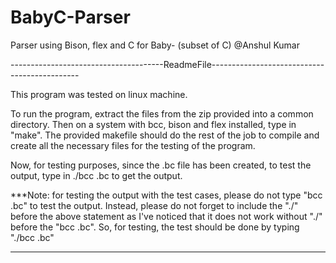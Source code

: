 # BabyC-Parser
Parser using Bison,  flex and C for Baby- (subset of C)
@Anshul Kumar

--------------------------------------ReadmeFile---------------------------------------------

This program was tested on linux machine.

To run the program, extract the files from the zip provided into a common directory.
Then on a system with bcc, bison and flex installed, type in "make". The provided 
makefile should do the rest of the job to compile and create all the necessary files 
for the testing of the program. 

Now, for testing purposes, since the <test>.bc file has been created, to test the output,
type in ./bcc <test>.bc to get the output.

***Note: for testing the output with the test cases, please do not type "bcc <test>.bc"
to test the output. Instead, please do not forget to include the "./" before the above 
statement as I've noticed that it does not work without "./" before the "bcc <test>.bc".
So, for testing, the test should be done by typing "./bcc <test>.bc"

---------------------------------------------------------------------------------------------
